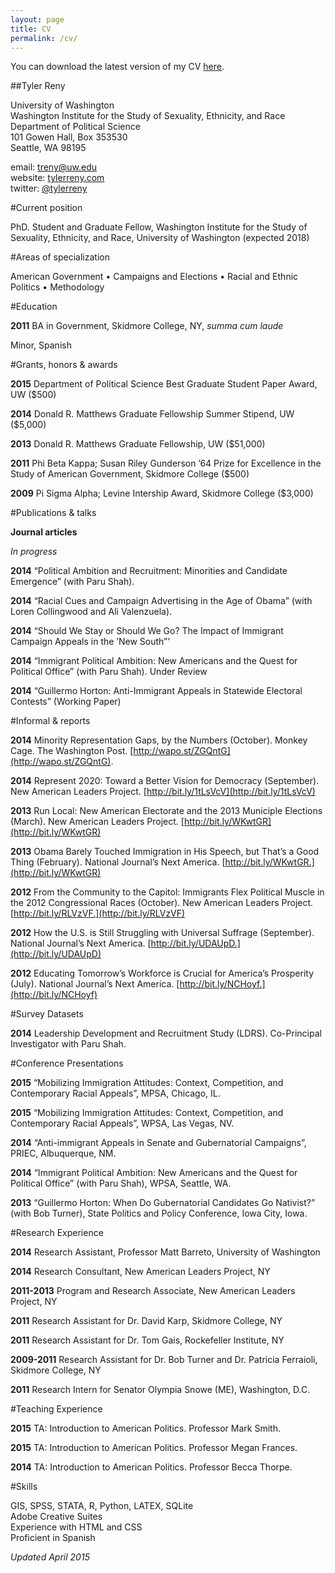 ```yaml
---
layout: page
title: CV
permalink: /cv/
---
```


You can download the latest version of my CV [here](http://tylerreny.github.io/pdf/cv-reny.pdf).

##Tyler Reny

University of Washington  
Washington Institute for the Study of Sexuality, Ethnicity, and Race  
Department of Political Science  
101 Gowen Hall, Box 353530  
Seattle, WA 98195  

email: <a href="mailto:treny@uw.edu">treny@uw.edu</a>   
website: [tylerreny.com](http://www.tylerreny.com)  
twitter: [@tylerreny](http://www.twitter.com/tylerreny)  

#Current position

PhD. Student and Graduate Fellow, Washington Institute for the Study of Sexuality, Ethnicity,
and Race, University of Washington (expected 2018)  

#Areas of specialization

American Government • Campaigns and Elections • Racial and Ethnic Politics • Methodology

#Education

**2011** BA in Government, Skidmore College, NY, *summa cum laude*

Minor, Spanish  

#Grants, honors & awards

**2015** Department of Political Science Best Graduate Student Paper Award, UW ($500)

**2014** Donald R. Matthews Graduate Fellowship Summer Stipend, UW ($5,000)

**2013** Donald R. Matthews Graduate Fellowship, UW ($51,000)

**2011** Phi Beta Kappa; Susan Riley Gunderson ’64 Prize for Excellence in the Study of American Government, Skidmore College ($500)
 
**2009** Pi Sigma Alpha; Levine Intership Award, Skidmore College ($3,000)


#Publications & talks

**Journal articles**

*In progress*

**2014** “Political Ambition and Recruitment: Minorities and Candidate Emergence” (with Paru Shah).  

**2014** “Racial Cues and Campaign Advertising in the Age of Obama” (with Loren Collingwood
and Ali Valenzuela). 
 
**2014** “Should We Stay or Should We Go? The Impact of Immigrant Campaign Appeals in the
’New South”’  

**2014** “Immigrant Political Ambition: New Americans and the Quest for Political Office” (with
Paru Shah). Under Review  

**2014** “Guillermo Horton: Anti-Immigrant Appeals in Statewide Electoral Contests” (Working
Paper)  

#Informal & reports

**2014** Minority Representation Gaps, by the Numbers (October). Monkey Cage. The Washington Post. [http://wapo.st/ZGQntG](http://wapo.st/ZGQntG).

**2014** Represent 2020: Toward a Better Vision for Democracy (September). New American Leaders Project. [http://bit.ly/1tLsVcV](http://bit.ly/1tLsVcV)

**2013** Run Local: New American Electorate and the 2013 Municiple Elections (March). New American
Leaders Project. [http://bit.ly/WKwtGR](http://bit.ly/WKwtGR)

**2013** Obama Barely Touched Immigration in His Speech, but That’s a Good Thing (February). National
Journal’s Next America. [http://bit.ly/WKwtGR.](http://bit.ly/WKwtGR)

**2012** From the Community to the Capitol: Immigrants Flex Political Muscle in the 2012 Congressional
Races (October). New American Leaders Project. [http://bit.ly/RLVzVF.](http://bit.ly/RLVzVF)

**2012** How the U.S. is Still Struggling with Universal Suffrage (September). National Journal’s
Next America. [http://bit.ly/UDAUpD.](http://bit.ly/UDAUpD)

**2012** Educating Tomorrow’s Workforce is Crucial for America’s Prosperity (July). National Journal’s
Next America. [http://bit.ly/NCHoyf.](http://bit.ly/NCHoyf)

#Survey Datasets

**2014** Leadership Development and Recruitment Study (LDRS). Co-Principal Investigator with
Paru Shah.

#Conference Presentations

**2015** “Mobilizing Immigration Attitudes: Context, Competition, and Contemporary Racial Appeals”,
MPSA, Chicago, IL.

**2015** “Mobilizing Immigration Attitudes: Context, Competition, and Contemporary Racial Appeals”,
WPSA, Las Vegas, NV.

**2014** “Anti-immigrant Appeals in Senate and Gubernatorial Campaigns”, PRIEC, Albuquerque,
NM.

**2014** “Immigrant Political Ambition: New Americans and the Quest for Political Office” (with
Paru Shah), WPSA, Seattle, WA.

**2013** “Guillermo Horton: When Do Gubernatorial Candidates Go Nativist?” (with Bob Turner),
State Politics and Policy Conference, Iowa City, Iowa.

#Research Experience

**2014** Research Assistant, Professor Matt Barreto, University of Washington

**2014** Research Consultant, New American Leaders Project, NY

**2011-2013** Program and Research Associate, New American Leaders Project, NY

**2011** Research Assistant for Dr. David Karp, Skidmore College, NY

**2011** Research Assistant for Dr. Tom Gais, Rockefeller Institute, NY

**2009-2011** Research Assistant for Dr. Bob Turner and Dr. Patricia Ferraioli, Skidmore College, NY

**2011** Research Intern for Senator Olympia Snowe (ME), Washington, D.C.

#Teaching Experience

**2015** TA: Introduction to American Politics. Professor Mark Smith.

**2015** TA: Introduction to American Politics. Professor Megan Frances.

**2014** TA: Introduction to American Politics. Professor Becca Thorpe.

#Skills

GIS, SPSS, STATA, R, Python, LATEX, SQLite  
Adobe Creative Suites  
Experience with HTML and CSS  
Proficient in Spanish  

*Updated April 2015*